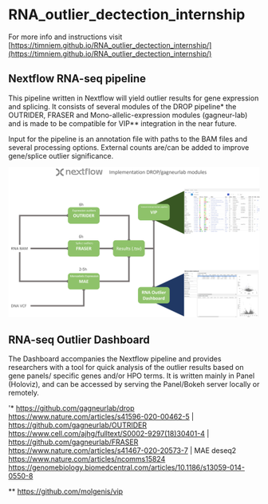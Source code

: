 # RNA_outlier_dectection_internship

For more info and instructions visit [https://timniem.github.io/RNA_outlier_dectection_internship/](https://timniem.github.io/RNA_outlier_dectection_internship/)


## Nextflow RNA-seq pipeline
This pipeline written in Nextflow will yield outlier results for gene expression and splicing. It consists of several modules of the DROP pipeline* the OUTRIDER, FRASER and Mono-allelic-expression modules (gagneur-lab) and is made to be compatible for VIP** integration in the near future.

Input for the pipeline is an annotation file with paths to the BAM files and several processing options.
External counts are/can be added to improve gene/splice outlier significance.

![plot](https://github.com/Timniem/RNA_outlier_dectection_internship/blob/main/flowchart_example_pipeline_analysis.png)

## RNA-seq Outlier Dashboard
The Dashboard accompanies the Nextflow pipeline and provides researchers with a tool for quick analysis of the outlier results based on gene panels/ specific genes and/or HPO terms.
It is written mainly in Panel (Holoviz), and can be accessed by serving the Panel/Bokeh server locally or remotely.

'* https://github.com/gagneurlab/drop  https://www.nature.com/articles/s41596-020-00462-5 | https://github.com/gagneurlab/OUTRIDER https://www.cell.com/ajhg/fulltext/S0002-9297(18)30401-4 | https://github.com/gagneurlab/FRASER https://www.nature.com/articles/s41467-020-20573-7 | MAE deseq2 https://www.nature.com/articles/ncomms15824 https://genomebiology.biomedcentral.com/articles/10.1186/s13059-014-0550-8

** https://github.com/molgenis/vip
